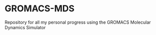 # GROMACS-MDS
Repository for all my personal progress using the GROMACS Molecular Dynamics Simulator
